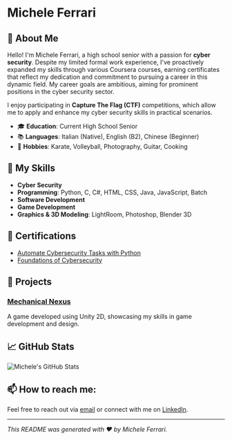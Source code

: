 # Michele Ferrari

## 👋 About Me

Hello! I'm Michele Ferrari, a high school senior with a passion for **cyber security**. Despite my limited formal work experience, I've proactively expanded my skills through various Coursera courses, earning certificates that reflect my dedication and commitment to pursuing a career in this dynamic field. My career goals are ambitious, aiming for prominent positions in the cyber security sector.

I enjoy participating in **Capture The Flag (CTF)** competitions, which allow me to apply and enhance my cyber security skills in practical scenarios.

- 🎓 **Education**: Current High School Senior
- 📚 **Languages**: Italian (Native), English (B2), Chinese (Beginner)
- 🥋 **Hobbies**: Karate, Volleyball, Photography, Guitar, Cooking

## 💼 My Skills

- **Cyber Security**
- **Programming**: Python, C, C#, HTML, CSS, Java, JavaScript, Batch
- **Software Development**
- **Game Development**
- **Graphics & 3D Modeling**: LightRoom, Photoshop, Blender 3D

## 📜 Certifications

- [Automate Cybersecurity Tasks with Python](https://coursera.org/verify/some_certificate)
- [Foundations of Cybersecurity](https://coursera.org/verify/some_certificate)

## 📂 Projects

### [Mechanical Nexus](https://littleflame.itch.io/mechanical-nexus)
A game developed using Unity 2D, showcasing my skills in game development and design.

## 📈 GitHub Stats

![Michele's GitHub Stats](https://github-readme-stats.vercel.app/api?username=yourusername&show_icons=true&theme=radical)

## 📫 How to reach me:

Feel free to reach out via [email](mailto:ferrarimichele.root@gmail.com) or connect with me on [LinkedIn](https://linkedin.com/in/username).

---

*This README was generated with ❤️ by Michele Ferrari.*
